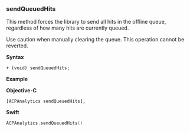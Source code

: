 ### sendQueuedHits

This method forces the library to send all hits in the offline queue, regardless of how many hits are currently queued.

<InlineAlert variant="warning" slots="text"/>
Use caution when manually clearing the queue. This operation cannot be reverted.


**Syntax**

```text
+ (void) sendQueuedHits;
```

**Example**

**Objective-C**

```text
[ACPAnalytics sendQueuedHits];
```

**Swift**

```swift
ACPAnalytics.sendQueuedHits()
```